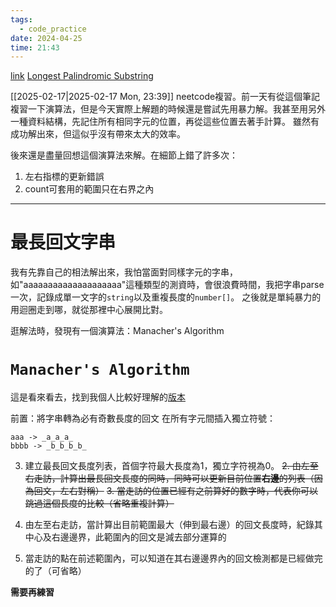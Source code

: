 ```yaml
---
tags:
  - code_practice
date: 2024-04-25
time: 21:43
---
```

[link](https://leetcode.com/problems/longest-palindromic-substring/description/)
[Longest Palindromic Substring](https://neetcode.io/problems/longest-palindromic-substring)

[[2025-02-17|2025-02-17 Mon, 23:39]]
neetcode複習。前一天有從這個筆記複習一下演算法，但是今天實際上解題的時候還是嘗試先用暴力解。我甚至用另外一種資料結構，先記住所有相同字元的位置，再從這些位置去著手計算。
雖然有成功解出來，但這似乎沒有帶來太大的效率。

後來還是盡量回想這個演算法來解。在細節上錯了許多次：
1. 左右指標的更新錯誤
2. count可套用的範圍只在右界之內

---
# 最長回文字串

我有先靠自己的相法解出來，我怕當面對同樣字元的字串，如"aaaaaaaaaaaaaaaaaaaa"這種類型的測資時，會很浪費時間，我把字串parse一次，記錄成單一文字的`string`以及重複長度的`number[]`。
之後就是單純暴力的用迴圈走到哪，就從那裡中心展開比對。

逛解法時，發現有一個演算法：Manacher's Algorithm

# `Manacher's Algorithm`

這是看來看去，找到我個人比較好理解的[版本](https://cppext.com/?p=1743)

前置：將字串轉為必有奇數長度的回文
在所有字元間插入獨立符號：
```
aaa -> _a_a_a_
bbbb -> _b_b_b_b_
```

3. 建立最長回文長度列表，首個字符最大長度為1，獨立字符視為0。
~~2. 由左至右走訪，計算出最長回文長度的同時，同時可以更新目前位置**右邊**的列表（因為回文，左右對稱）~~
~~3. 當走訪的位置已經有之前算好的數字時，代表你可以跳過這個長度的比較（省略重複計算）~~

4. 由左至右走訪，當計算出目前範圍最大（伸到最右邊）的回文長度時，紀錄其中心及右邊邊界，此範圍內的回文是減去部分運算的
5. 當走訪的點在前述範圍內，可以知道在其右邊邊界內的回文檢測都是已經做完的了（可省略）


**需要再練習**